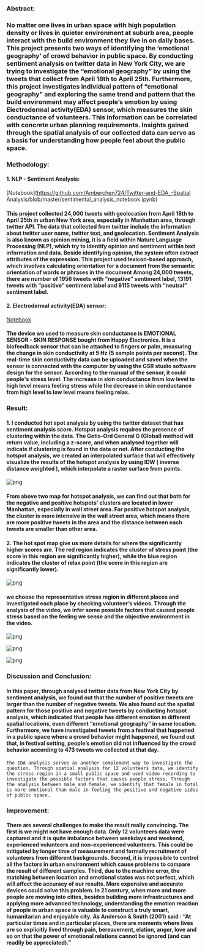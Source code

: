 
### Abstract: 

### No matter one lives in urban space with high population density or lives in quieter environment at suburb area, people interact with the build environment they live in on daily bases. This project presents two ways of identifying the ‘emotional geography’ of crowd behavior in public space. By conducting sentiment analysis on twitter data in New York City, we are trying to investigate the “emotional geography” by using the tweets that collect from April 18th to April 25th. Furthermore, this project investigates individual pattern of “emotional geography” and exploring the same trend and pattern that the build environment may affect people’s emotion by using Electrodermal activity(EDA) sensor, which measures the skin conductance of volunteers. This information can be correlated with concrete urban planning requirements. Insights gained through the spatial analysis of our collected data can serve as a basis for understanding how people feel about the public space. 

### Methodology:
#### 1. NLP - Sentiment Analysis: 
 [Notebook](https://github.com/Amberchen724/Twitter-and-EDA_-Spatial Analysis/blob/master/sentimental_analysis_notebook.ipynb)
    
#### This project collected 24,000 tweets with geolocation from April 18th to April 25th in urban New York area, especially in Manhattan area, through twitter API. The data that collected from twitter include the information about twitter user name, twitter text, and geolocation. Sentiment Analysis is also known as opinion mining, it is a field within Nature Language Processing (NLP), which try to identify opinion and sentiment within text information and data. Beside identifying opinion, the system often extract attributes of the expression. This project used lexicon-based approach, which involves calculating orientation for a document from the semantic orientation of words or phrases in the document Among 24,000 tweets, there are number of 1956 tweets with “negative” sentiment label, 13191 tweets with “positive” sentiment label and 9115 tweets with “neutral” sentiment label. 
    
#### 2. Electrodermal activity(EDA) sensor:
[Notebook](https://github.com/Amberchen724/Twitter-and-EDA_-Spatial-Analysis/blob/master/Data_Processing.ipynb)
    
#### The device we used to measure skin conductance is EMOTIONAL SENSOR - SKIN RESPONSE bought from Happy Electronics. It is a biofeedback sensor that can be attached to fingers or palm, measuring the change in skin conductivity at 5 Hz (5 sample points per second). The real-time skin conductivity data can be uploaded and saved when the sensor is connected with the computer by using the GSR studio software design for the sensor. According to the manual of the sensor, it could people's stress level. The increase in skin conductance from low level to high level means feeling stress while the decrease in skin conductance from high level to low level means feeling relax.


### Result:
#### 1. I conducted hot spot analysis by using the twitter dataset that has sentiment analysis score. Hotspot analysis requires the presence of clustering within  the data. The Getis-Ord General G (Global) method will return value, including a z-score, and when analysed together will indicate if clustering is found in the data or not. After conducting the hotspot analysis, we created an interpolated surface that will effectively visualize the results of the hotspot analysis by using IDW ( inverse distance weighted ), which interpolate a raster surface from points. 

![png](https://raw.githubusercontent.com/Amberchen724/Twitter-and-EDA_-Spatial-Analysis/master/HotSpotAnalysis.png)


#### From above two map for hotspot analysis, we can find out that both for the negative and positive hotspots’ clusters are located in lower Manhattan, especially in wall street area. For positive hotspot analysis, the cluster is more intensive in the wall street area, which means there are more positive tweets in the area and the distance between each tweets are smaller than other area. 

#### 2. The hot spot map give us more details for where the significantly higher scores are. The red region indicates the cluster of stress point (the score in this region are significantly higher), while the blue region indicates the cluster of relax point (the score in this region are significantly lower). 
    
![png](https://raw.githubusercontent.com/Amberchen724/Twitter-and-EDA_-Spatial-Analysis/master/Kernel%20Density.png)
 
#### we choose the representative stress region in different places and investigated each place by checking volunteer’s videos. Through the analysis of the video, we infer some possible factors that caused  people stress based on the feeling we sense and the objective environment in the video. 
    

![png](https://raw.githubusercontent.com/Amberchen724/Twitter-and-EDA_-Spatial-Analysis/master/Female%20vs.%20Male.png)

![png](https://raw.githubusercontent.com/Amberchen724/Twitter-and-EDA_-Spatial-Analysis/master/Weekend%20vs.%20Week.png)

![png](https://raw.githubusercontent.com/Amberchen724/Twitter-and-EDA_-Spatial-Analysis/master/Experience%20vs.%20No-experience.png)

### Discussion and Conclusion:  

#### In this paper, through analysed  twitter data from New York City by sentiment analysis, we found out that the number of  positive tweets are larger than the number of negative tweets. We also found out the spatial pattern for those positive and negative tweets by conducting hotspot analysis, which indicated that people has different emotion in different spatial locations, even different “emotional geography” in same location. Furthermore, we have investigated tweets from a festival that happened in a public space where a crowd behavior might happened, we found out that, in festival setting, people’s emotion did not influenced by the crowd behavior according to 473 tweets we collected at that day.
    The EDA analysis serves as another complement way to investigate the question. Through spatial analysis for 12 volunteers data, we identify the stress region in a small public space and used video recording to investigate the possible factors that causes people stress. Through the analysis between male and female, we identify that female in total is more emotional than male in feeling the positive and negative sides of public space. 

### Improvement:

#### There are several challenges  to make the result really convincing. The first is we might not have enough data. Only 12 volunteers data were captured and it is quite imbalance between weekdays and weekend, experienced volunteers and non-experienced volunteers. This could be mitigated by longer time of measurement and formally recruitment of volunteers from different backgrounds. Second, it is impossible to control all the factors in urban environment which cause problems to compare the result of different samples. Third, due to the machine error, the matching between location and emotional states was not perfect, which will affect the accuracy of our results.  More expensive and accurate devices could solve this problem. In 21 century,  when more and more people are moving into cities, besides building more infrastructures and applying more advanced technology, understanding the emotion reaction of people in urban space is valuable to construct a truly smart, humanitarian and enjoyable city. As Anderson & Smith (2001) said : “At particular times and in particular places, there are moments where lives are so explicitly lived through pain, bereavement, elation, anger, love and so on that the power of emotional relations cannot be ignored (and can readily be appreciated).”



```python

```
